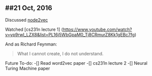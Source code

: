 ##21 Oct, 2016
--------------

Discussed [node2vec](https://arxiv.org/abs/1607.00653)

Watched [cs231n lecture 1] (https://www.youtube.com/watch?v=yp9rwI_LZX8&list=PL16j5WbGpaM0_Tj8CRmurZ8Kk1gEBc7fg)

And  as Richard Feynman:
> What I cannot create, I do not understand.

Future To-do:
-[] Read word2vec paper
-[] cs231n lecture 2
-[] Neural Turing Machine paper
